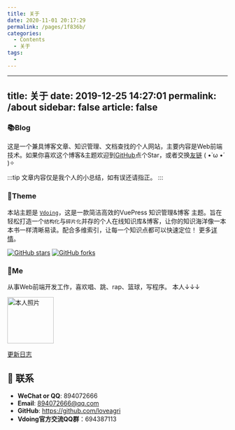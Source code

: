 ```yaml
---
title: 关于
date: 2020-11-01 20:17:29
permalink: /pages/1f836b/
categories:
  - Contents
  - 关于
tags:
  - 
---
```


---
title: 关于
date: 2019-12-25 14:27:01
permalink: /about
sidebar: false
article: false
---

### 📚Blog
这是一个兼具博客文章、知识管理、文档查找的个人网站，主要内容是Web前端技术。如果你喜欢这个博客&主题欢迎到[GitHub](https://github.com/loveagri/vuepress-theme-vdoing)点个Star，或者交换[友链](/friends/) ( •̀ ω •́ )✧

:::tip
文章内容仅是我个人的小总结，如有误还请指正。
:::

### 🎨Theme
本站主题是 [`Vdoing`](https://github.com/loveagri/vuepress-theme-vdoing)，这是一款简洁高效的VuePress 知识管理&博客 主题。旨在轻松打造一个`结构化`与`碎片化`并存的个人在线知识库&博客，让你的知识海洋像一本本书一样清晰易读。配合多维索引，让每一个知识点都可以快速定位！ 更多[详情](https://github.com/loveagri/vuepress-theme-vdoing)。

<a href="https://github.com/loveagri/vuepress-theme-vdoing" target="_blank"><img src='https://img.shields.io/github/stars/loveagri/vuepress-theme-vdoing' alt='GitHub stars' class="no-zoom"></a>
<a href="https://github.com/loveagri/vuepress-theme-vdoing" target="_blank"><img src='https://img.shields.io/github/forks/loveagri/vuepress-theme-vdoing' alt='GitHub forks' class="no-zoom"></a>


### 🐼Me
从事Web前端开发工作，喜欢唱、跳、rap、篮球，写程序。 本人↓↓↓

<img src='https://cdn.jsdelivr.net/gh/loveagri/image_store/blog/20200103123203.jpg' alt='本人照片' style="width:106px;">


[更新日志](https://github.com/loveagri/vuepress-theme-vdoing/commits/master)

## :email: 联系

- **WeChat or QQ**: <a :href="qqUrl" class='qq'>894072666</a>
- **Email**:  <a href="mailto:894072666@qq.com">894072666@qq.com</a>
- **GitHub**: <https://github.com/loveagri>
- **Vdoing官方交流QQ群**：694387113

<script>
  export default {
    data(){
      return {
        qqUrl: 'tencent://message/?uin=894072666&Site=&Menu=yes' 
      }
    },
    mounted(){
      const flag =  navigator.userAgent.match(/(phone|pad|pod|iPhone|iPod|ios|iPad|Android|Mobile|BlackBerry|IEMobile|MQQBrowser|JUC|Fennec|wOSBrowser|BrowserNG|WebOS|Symbian|Windows Phone)/i);
      if(flag){
        this.qqUrl = 'mqqwpa://im/chat?chat_type=wpa&uin=894072666&version=1&src_type=web&web_src=oicqzone.com'
      }
    }
  }
</script>           